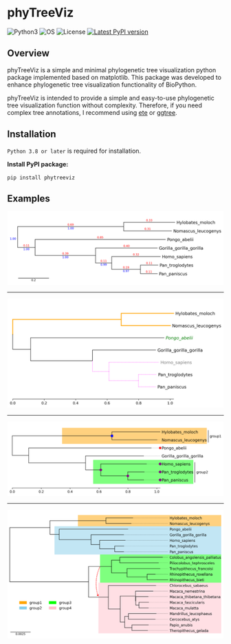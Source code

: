 # phyTreeViz

![Python3](https://img.shields.io/badge/Language-Python3-steelblue)
![OS](https://img.shields.io/badge/OS-_Windows_|_Mac_|_Linux-steelblue)
![License](https://img.shields.io/badge/License-MIT-steelblue)
[![Latest PyPI version](https://img.shields.io/pypi/v/phytreeviz.svg)](https://pypi.python.org/pypi/phytreeviz)

## Overview

phyTreeViz is a simple and minimal phylogenetic tree visualization python package implemented based on matplotlib.
This package was developed to enhance phylogenetic tree visualization functionality of BioPython.

phyTreeViz is intended to provide a simple and easy-to-use phylogenetic tree visualization function without complexity.
Therefore, if you need complex tree annotations, I recommend using [ete](https://github.com/etetoolkit/ete) or [ggtree](https://github.com/YuLab-SMU/ggtree).

## Installation

`Python 3.8 or later` is required for installation.

**Install PyPI package:**

    pip install phytreeviz

## Examples

![example01.png](./images/api_example01.png)
___
![example02.png](./images/api_example02.png)
___
![example03.png](./images/api_example03.png)
___
![example04.png](./images/api_example04.png)
